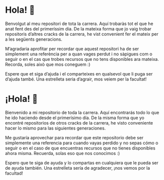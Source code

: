 # Hola! :wave:
Benvolgut al meu repositori de tota la carrera. Aquí trobaràs tot el que he anat fent des del primeríssim dia. De la mateixa forma que jo vaig trobar repositoris d’altres cracks de la carrera, he vist convenient fer el mateix per a les següents generacions.

M’agradaria aprofitar per recordar que aquest repositori ha de ser simplement una referència per a quan vages perdut i no sàpigues com o seguir o en el cas que trobes recursos que no tens disponibles ara mateixa. Recorda, soles això que mos coneguem :)

Espere que et siga d’ajuda i el comparteixes en qualsevol que li puga ser d’ajuda també. Una estrelleta seria d’agrair, mos veiem per la facultat!

# ¡Hola! :wave:
Bienvenido a mi repositorio de toda la carrera. Aquí encontrarás todo lo que he ido haciendo desde el primerísimo día. De la misma forma que yo encontré repositorios de otros cracks de la carrera, he visto conveniente hacer lo mismo para las siguientes generaciones.

Me gustaría aprovechar para recordar que este repositorio debe ser simplemente una referencia para cuando vayas perdido y no sepas cómo o seguir o en el caso de que encuentras recursos que no tienes disponibles ahora misma. Recuerda, solas eso que nos conocimos :)

Espero que te siga de ayuda y lo compartas en cualquiera que le pueda ser de ayuda también. Una estrelleta sería de agradecer, ¡nos vemos por la facultad!
